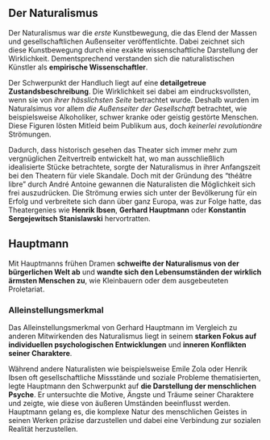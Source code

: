 ## Der Naturalismus

Der Naturalismus war die *erste* Kunstbewegung, die das Elend der Massen und gesellschaftlichen Außenseiter veröffentlichte. Dabei zeichnet sich diese Kunstbewegung durch eine exakte wissenschaftliche Darstellung der Wirklichkeit. Dementsprechend verstanden sich die naturalistischen Künstler als **empirische Wissenschaftler**. 

Der Schwerpunkt der Handluch liegt auf eine **detailgetreue Zustandsbeschreibung**. Die Wirklichkeit sei dabei am eindrucksvollsten, wenn sie von *ihrer hässlichsten Seite* betrachtet wurde. Deshalb wurden im Naturalsimus vor allem *die Außenseiter der Gesellschaft* betrachtet, wie beispielsweise Alkoholiker, schwer kranke oder geistig gestörte Menschen. 
Diese Figuren lösten Mitleid beim Publikum aus, doch *keinerlei revolutionäre* Strömungen. 

Dadurch, dass historisch gesehen das Theater sich immer mehr zum vergnüglichen Zeitvertreib entwickelt hat, wo man ausschließlich idealisierte Stücke betrachtete, sorgte der Naturalismus in ihrer Anfangszeit bei den Theatern für viele Skandale. 
Doch mit der Gründung des “théâtre libre” durch André Antoine gewannen die Naturalisten die Möglichkeit sich frei auszudrücken. Die Strömung erwies sich unter der Bevölkerung für ein Erfolg und verbreitete sich dann über ganz Europa, was zur Folge hatte, das Theatergenies wie **Henrik Ibsen**, **Gerhard Hauptmann** oder **Konstantin Sergejewitsch Stanislawski** hervortratten.


## Hauptmann 

Mit Hauptmanns frühen Dramen **schweifte der Naturalismus von der bürgerlichen Welt ab** und **wandte sich den Lebensumständen der wirklich ärmsten Menschen zu**, wie Kleinbauern oder dem ausgebeuteten Proletariat.

### Alleinstellungsmerkmal

Das Alleinstellungsmerkmal von Gerhard Hauptmann im Vergleich zu anderen Mitwirkenden des Naturalismus liegt in seinem **starken Fokus auf individuellen psychologischen Entwicklungen** und **inneren Konflikten seiner Charaktere**. 

Während andere Naturalisten wie beispielsweise Emile Zola oder Henrik Ibsen oft gesellschaftliche Missstände und soziale Probleme thematisierten, legte Hauptmann den Schwerpunkt auf **die Darstellung der menschlichen Psyche**.
Er untersuchte die Motive, Ängste und Träume seiner Charaktere und zeigte, wie diese von äußeren Umständen beeinflusst werden. Hauptmann gelang es, die komplexe Natur des menschlichen Geistes in seinen Werken präzise darzustellen und dabei eine Verbindung zur sozialen Realität herzustellen.